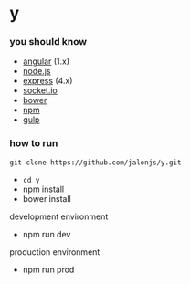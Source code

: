 # y

### you should know
- [angular](https://www.angularjs.org) (1.x)
- [node.js](https://nodejs.org/en)
- [express](http://www.expressjs.com.cn/4x/api.html) (4.x)
- [socket.io](http://socket.io)
- [bower](http://bower.io)
- [npm](https://www.npmjs.com)
- [gulp](http://gulpjs.com)

### how to run
```
git clone https://github.com/jalonjs/y.git
```
- ```cd y```
- npm install
- bower install

development environment
- npm run dev

production environment
- npm run prod
